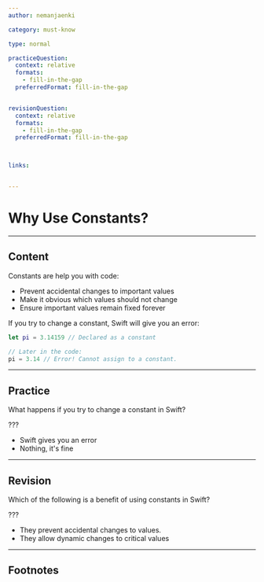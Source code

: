 ```yaml
---
author: nemanjaenki

category: must-know

type: normal

practiceQuestion:
  context: relative
  formats:
    - fill-in-the-gap
  preferredFormat: fill-in-the-gap


revisionQuestion:
  context: relative
  formats:
    - fill-in-the-gap
  preferredFormat: fill-in-the-gap



links:


---
```


# Why Use Constants?

---
## Content

Constants are help you with code:

- Prevent accidental changes to important values
- Make it obvious which values should not change
- Ensure important values remain fixed forever

If you try to change a constant, Swift will give you an error:

```swift
let pi = 3.14159 // Declared as a constant

// Later in the code:
pi = 3.14 // Error! Cannot assign to a constant.
```

---
## Practice

What happens if you try to change a constant in Swift?

???

- Swift gives you an error
- Nothing, it's fine


---
## Revision

Which of the following is a benefit of using constants in Swift?

???

- They prevent accidental changes to values.
- They allow dynamic changes to critical values

---
## Footnotes


